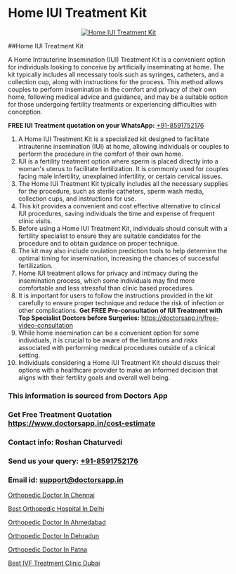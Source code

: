 # Home IUI Treatment Kit

<p align="center">
  <a href="https://doctorsapp.in/treatment/iui-treatment">
    <img src="https://doctorsapp.in/uploads/treatment_image/IUI.jpg" alt="Home IUI Treatment Kit">
  </a>
</p>
##Home IUI Treatment Kit

A Home Intrauterine Insemination (IUI) Treatment Kit is a convenient option for individuals looking to conceive by artificially inseminating at home. The kit typically includes all necessary tools such as syringes, catheters, and a collection cup, along with instructions for the process. This method allows couples to perform insemination in the comfort and privacy of their own home, following medical advice and guidance, and may be a suitable option for those undergoing fertility treatments or experiencing difficulties with conception.

**FREE IUI Treatment quotation on your WhatsApp:**  [+91-8591752176](https://api.whatsapp.com/send?phone=8591752176)

1) A Home IUI Treatment Kit is a specialized kit designed to facilitate intrauterine insemination (IUI) at home, allowing individuals or couples to perform the procedure in the comfort of their own home.
2) IUI is a fertility treatment option where sperm is placed directly into a woman's uterus to facilitate fertilization. It is commonly used for couples facing male infertility, unexplained infertility, or certain cervical issues.
3) The Home IUI Treatment Kit typically includes all the necessary supplies for the procedure, such as sterile catheters, sperm wash media, collection cups, and instructions for use.
4) This kit provides a convenient and cost effective alternative to clinical IUI procedures, saving individuals the time and expense of frequent clinic visits.
5) Before using a Home IUI Treatment Kit, individuals should consult with a fertility specialist to ensure they are suitable candidates for the procedure and to obtain guidance on proper technique.
6) The kit may also include ovulation prediction tools to help determine the optimal timing for insemination, increasing the chances of successful fertilization.
7) Home IUI treatment allows for privacy and intimacy during the insemination process, which some individuals may find more comfortable and less stressful than clinic based procedures.
8) It is important for users to follow the instructions provided in the kit carefully to ensure proper technique and reduce the risk of infection or other complications.
**Get FREE Pre-consultation of IUI Treatment with Top Specialist Doctors before Surgeries:** https://doctorsapp.in/free-video-consultation
9) While home insemination can be a convenient option for some individuals, it is crucial to be aware of the limitations and risks associated with performing medical procedures outside of a clinical setting.
10) Individuals considering a Home IUI Treatment Kit should discuss their options with a healthcare provider to make an informed decision that aligns with their fertility goals and overall well being.

### This information is sourced from Doctors App 
### Get Free Treatment Quotation https://www.doctorsapp.in/cost-estimate
### Contact info: Roshan Chaturvedi 
### Send us your query: [+91-8591752176](https://api.whatsapp.com/send?phone=8591752176) 
### Email id: support@doctorsapp.in

[Orthopedic Doctor In Chennai](https://www.linkedin.com/pulse/orthopedic-doctor-chennai-doctorsapp-dhaka-2g6xe?trackingId=bjQm2%2FzpItxWxJQ6FU3rng%3D%3D&lipi=urn%3Ali%3Apage%3Ad_flagship3_company_admin%3Bo%2BosOGJBSO63YocmsfjAZA%3D%3D)

[Best Orthopedic Hospital In Delhi](https://www.linkedin.com/pulse/best-orthopedic-hospital-delhi-doctorsapp-khulna-0lk6e?trackingId=QBgSSSgIaMyKd17hrJEFKA%3D%3D&lipi=urn%3Ali%3Apage%3Ad_flagship3_company_admin%3BEfzsr1%2BmQ6eR1XkJR7MU1A%3D%3D)

[Orthopedic Doctor In Ahmedabad](https://medium.com/@vimalrana22/orthopedic-doctor-in-ahmedabad-180e68c3f3f8)

[Orthopedic Doctor In Dehradun](https://medium.com/@vimalrana22/orthopedic-doctor-in-dehradun-a6c0bcc6ead0)

[Orthopedic Doctor In Patna](https://doctors-apps.github.io/doctorsapp/orthopedic-doctor-in-patna)

[Best IVF Treatment Clinic Dubai](https://doctors-apps.github.io/doctorsapp/best-ivf-treatment-clinic-dubai)

